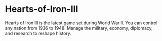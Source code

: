 # Hearts-of-Iron-III
Hearts of Iron III is the latest game set during World War II. You can control any nation from 1936 to 1948. Manage the military, economy, diplomacy, and research to reshape history.

